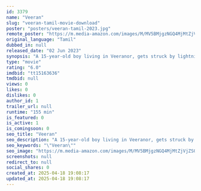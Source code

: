 ```yaml
---
id: 3379
name: "Veeran"
slug: "veeran-tamil-movie-download"
poster: "posters/veeran-tamil-2023.jpg"
remote_poster: "https://m.media-amazon.com/images/M/MV5BMjgzNGQ4MjMtZjVjZS00NDg2LTlmZDMtZGU3YmYxZjk1NDhlXkEyXkFqcGc@._V1_SX300.jpg"
original_language: "Tamil"
dubbed_in: null
released_date: "02 Jun 2023"
synopsis: "A 15-year-old boy living in Veeranor, gets struck by lightning and goes into a short coma. After recovery, he gradually realizes that he has superpowers of lightning and mind control."
type: "movie"
rating: "6.0"
imdbid: "tt15163636"
tmdbid: null
views: 0
likes: 0
dislikes: 0
author_id: 1
trailer_url: null
runtime: "155 min"
is_featured: 0
is_active: 1
is_comingsoon: 0
seo_title: "Veeran"
seo_description: "A 15-year-old boy living in Veeranor, gets struck by lightning and goes into a short coma. After recovery, he gradually realizes that he has superpowers of lightning and mind control."
seo_keywords: "\"Veeran\""
seo_image: "https://m.media-amazon.com/images/M/MV5BMjgzNGQ4MjMtZjVjZS00NDg2LTlmZDMtZGU3YmYxZjk1NDhlXkEyXkFqcGc@._V1_SX300.jpg"
screenshots: null
redirect_to: null
social_shares: 0
created_at: 2025-04-18 19:08:17
updated_at: 2025-04-18 19:08:17
---
```


